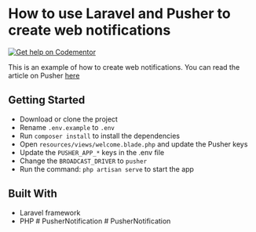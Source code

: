 # How to use Laravel and Pusher to create web notifications
[![Get help on Codementor](https://cdn.codementor.io/badges/get_help_github.svg)](https://www.codementor.io/neoighodaro?utm_source=github&utm_medium=button&utm_term=neoighodaro&utm_campaign=github)

This is an example of how to create web notifications. You can read the article on Pusher [here](https://pusher.com/tutorials/web-notifications-laravel-pusher-channels)

## Getting Started
- Download or clone the project
- Rename `.env.example` to `.env`
- Run `composer install` to install the dependencies
- Open `resources/views/welcome.blade.php` and update the Pusher keys
- Update the `PUSHER_APP_*` keys in the .env file
- Change the `BROADCAST_DRIVER` to `pusher`
- Run the command: `php artisan serve` to start the app


## Built With
- Laravel framework
- PHP
#   P u s h e r N o t i f i c a t i o n  
 #   P u s h e r N o t i f i c a t i o n  
 